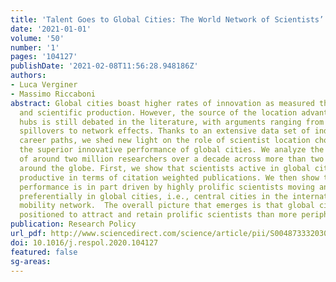 ```yaml
---
title: 'Talent Goes to Global Cities: The World Network of Scientists’ Mobility'
date: '2021-01-01'
volume: '50'
number: '1'
pages: '104127'
publishDate: '2021-02-08T11:56:28.948186Z'
authors:
- Luca Verginer
- Massimo Riccaboni
abstract: Global cities boast higher rates of innovation as measured through patent
  and scientific production. However, the source of the location advantage of innovation
  hubs is still debated in the literature, with arguments ranging from localized knowledge
  spillovers to network effects. Thanks to an extensive data set of individual scientist
  career paths, we shed new light on the role of scientist location choices in determining
  the superior innovative performance of global cities. We analyze the career paths
  of around two million researchers over a decade across more than two thousand cities
  around the globe. First, we show that scientists active in global cities are more
  productive in terms of citation weighted publications. We then show that this superior
  performance is in part driven by highly prolific scientists moving and remaining
  preferentially in global cities, i.e., central cities in the international scientist
  mobility network.  The overall picture that emerges is that global cities are better
  positioned to attract and retain prolific scientists than more peripheral cities.
publication: Research Policy
url_pdf: http://www.sciencedirect.com/science/article/pii/S004873332030202X
doi: 10.1016/j.respol.2020.104127
featured: false
sg-areas:
---
```

